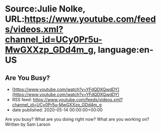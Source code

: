 # Source:Julie Nolke, URL:https://www.youtube.com/feeds/videos.xml?channel_id=UCy0Pr5u-MwGXXzp_GDd4m_g, language:en-US

## Are You Busy?
 - [https://www.youtube.com/watch?v=YFdQDXQwdDY](https://www.youtube.com/watch?v=YFdQDXQwdDY)
 - RSS feed: https://www.youtube.com/feeds/videos.xml?channel_id=UCy0Pr5u-MwGXXzp_GDd4m_g
 - date published: 2020-05-14 00:00:00+00:00

Are you busy? What are you doing right now? What are you working on?
Written by Sam Larson

